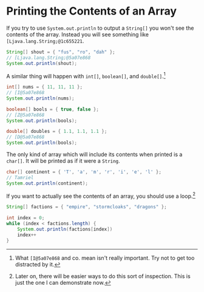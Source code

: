 # Printing the Contents of an Array

If you try to use `System.out.println` to output a `String[]`
you won't see the contents of the array. Instead you will see
something like `[Ljava.lang.String;@1c655221`.

```java
String[] shout = { "fus", "ro", "dah" };
// [Ljava.lang.String;@5a07e868
System.out.println(shout);
```

A similar thing will happen with `int[]`, `boolean[]`, and `double[]`.[^gibberish]

```java
int[] nums = { 11, 11, 11 };
// [I@5a07e868
System.out.println(nums);

boolean[] bools = { true, false };
// [Z@5a07e868
System.out.println(bools);

double[] doubles = { 1.1, 1.1, 1.1 };
// [D@5a07e868
System.out.println(bools);
```

The only kind of array which will include its contents when printed is a `char[]`.
It will be printed as if it were a `String`.

```java
char[] continent = { 'T', 'a', 'm', 'r', 'i', 'e', 'l' };
// Tamriel
System.out.println(continent);
```

If you want to actually see the contents of an array, you should
use a loop.[^future]

```java
String[] factions = { "empire", "stormcloaks", "dragons" };

int index = 0;
while (index < factions.length) {
    System.out.println(factions[index])
    index++
}
```

[^gibberish]: What `[I@5a07e868` and co. mean isn't really important. Try not to
get too distracted by it.

[^future]: Later on, there will be easier ways to do this sort of inspection. This is just the
one I can demonstrate now.
